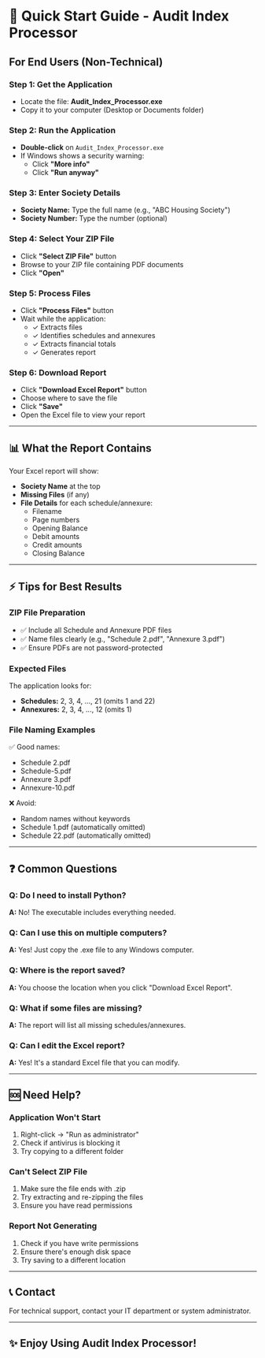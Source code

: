 # 🚀 Quick Start Guide - Audit Index Processor

## For End Users (Non-Technical)

### Step 1: Get the Application
- Locate the file: **Audit_Index_Processor.exe**
- Copy it to your computer (Desktop or Documents folder)

### Step 2: Run the Application
- **Double-click** on `Audit_Index_Processor.exe`
- If Windows shows a security warning:
  - Click **"More info"**
  - Click **"Run anyway"**

### Step 3: Enter Society Details
- **Society Name:** Type the full name (e.g., "ABC Housing Society")
- **Society Number:** Type the number (optional)

### Step 4: Select Your ZIP File
- Click **"Select ZIP File"** button
- Browse to your ZIP file containing PDF documents
- Click **"Open"**

### Step 5: Process Files
- Click **"Process Files"** button
- Wait while the application:
  - ✓ Extracts files
  - ✓ Identifies schedules and annexures
  - ✓ Extracts financial totals
  - ✓ Generates report

### Step 6: Download Report
- Click **"Download Excel Report"** button
- Choose where to save the file
- Click **"Save"**
- Open the Excel file to view your report

---

## 📊 What the Report Contains

Your Excel report will show:
- **Society Name** at the top
- **Missing Files** (if any)
- **File Details** for each schedule/annexure:
  - Filename
  - Page numbers
  - Opening Balance
  - Debit amounts
  - Credit amounts
  - Closing Balance

---

## ⚡ Tips for Best Results

### ZIP File Preparation
- ✅ Include all Schedule and Annexure PDF files
- ✅ Name files clearly (e.g., "Schedule 2.pdf", "Annexure 3.pdf")
- ✅ Ensure PDFs are not password-protected

### Expected Files
The application looks for:
- **Schedules:** 2, 3, 4, ..., 21 (omits 1 and 22)
- **Annexures:** 2, 3, 4, ..., 12 (omits 1)

### File Naming Examples
✅ Good names:
- Schedule 2.pdf
- Schedule-5.pdf
- Annexure 3.pdf
- Annexure-10.pdf

❌ Avoid:
- Random names without keywords
- Schedule 1.pdf (automatically omitted)
- Schedule 22.pdf (automatically omitted)

---

## ❓ Common Questions

### Q: Do I need to install Python?
**A:** No! The executable includes everything needed.

### Q: Can I use this on multiple computers?
**A:** Yes! Just copy the .exe file to any Windows computer.

### Q: Where is the report saved?
**A:** You choose the location when you click "Download Excel Report".

### Q: What if some files are missing?
**A:** The report will list all missing schedules/annexures.

### Q: Can I edit the Excel report?
**A:** Yes! It's a standard Excel file that you can modify.

---

## 🆘 Need Help?

### Application Won't Start
1. Right-click → "Run as administrator"
2. Check if antivirus is blocking it
3. Try copying to a different folder

### Can't Select ZIP File
1. Make sure the file ends with .zip
2. Try extracting and re-zipping the files
3. Ensure you have read permissions

### Report Not Generating
1. Check if you have write permissions
2. Ensure there's enough disk space
3. Try saving to a different location

---

## 📞 Contact

For technical support, contact your IT department or system administrator.

---

## ✨ Enjoy Using Audit Index Processor!
